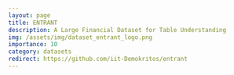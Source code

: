 ```yaml
---
layout: page
title: ENTRANT
description: A Large Financial Dataset for Table Understanding 
img: /assets/img/dataset_entrant_logo.png
importance: 10
category: datasets
redirect: https://github.com/iit-Demokritos/entrant
---
```

